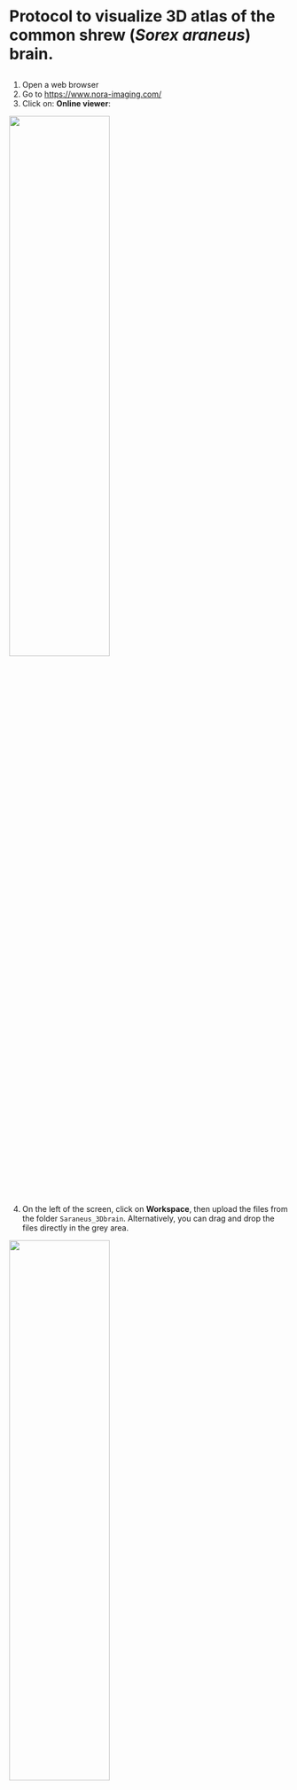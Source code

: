 # Protocol to visualize 3D atlas of the common shrew (*Sorex araneus*) brain.  
## 
1. Open a web browser  
2. Go to https://www.nora-imaging.com/  
3. Click on: **Online viewer**:  
<html>
<img src="https://user-images.githubusercontent.com/111133332/201051766-e75382ea-7b76-4193-881d-4ceea29b7571.png" width=60% height=50%>
</html>  
  
4. On the left of the screen, click on **Workspace**, then upload the files from the folder ``Saraneus_3Dbrain``.   Alternatively, you can drag and drop the files directly in the grey area.  
<html>
<img src="https://user-images.githubusercontent.com/111133332/201051392-13bf7b97-2bc5-4419-b9f7-b9b54b7ecf67.png" width=60% height=50%>
</html>  
  
5. Once the files are uploaded, you can drop them on the right part of the screen to visualize them: select from the list ``postmortem_rare.nii.gz``, drag it and drop it to ``drop as orthoview``  
<img src="https://user-images.githubusercontent.com/111133332/201112329-1197d875-286e-4831-9ae2-f5abb26c499b.png" width=60% height=50%>  
  
6. You should now have the orthogonal projection of the common shrew brain. You can navigate thought the slices from each quadrant by scrolling with the mouse wheel, or by clicking the two arrows and then selecting the slice. Note that the motion on one quadrant will automatically set the corrected position in the other quadrants.  
<img src="https://user-images.githubusercontent.com/111133332/201111086-e4a01c5d-a115-4794-9fc3-3cc2b2b5128c.png" width=60% height=50%>

7. Now you can add the different brain regions on top of the scans. From the workspace, select one region of interest and drag it to one of the quadrant, then drop it on ``drop as orthoview``.  
8. All the different regions can be added as overlay. To facilitate discrimination, you can change colour of each brain region:     
<img src="https://user-images.githubusercontent.com/111133332/207820008-48511eef-12ad-424f-8bd3-f17a1c22fc69.png" width=60% height=50%>
